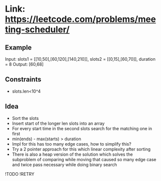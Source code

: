 # Link: https://leetcode.com/problems/meeting-scheduler/

## Example

Input: slots1 = [[10,50],[60,120],[140,210]], slots2 = [[0,15],[60,70]], duration = 8
Output: [60,68]

## Constraints

- slots.len<10^4

## Idea

- Sort the slots
- Insert start of the longer len slots into an array
- For every start time in the second slots search for the matching one in first
- min(ends) - max(starts) > duration 
- Impl for this has too many edge cases, how to simplify this?
- Try a 2 pointer approach for this which linear complexity after sorting
- There is also a heap version of the solution which solves the subproblem of comparing while moving that caused so many edge case and twice pass necessary while doing binary search

!TODO !RETRY
